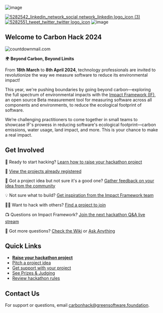 ![image](https://github.com/Green-Software-Foundation/hack/assets/20337337/f7a0f478-e5ad-4d5c-bb5d-395426e2a42a)

[![5282542_linkedin_network_social network_linkedin logo_icon (3)](https://github.com/Green-Software-Foundation/hack/assets/11027021/91f684ab-31bd-4834-9802-c353eea8cc22)](https://www.linkedin.com/company/green-software-foundation/)
[![5282551_tweet_twitter_twitter logo_icon](https://github.com/Green-Software-Foundation/hack/assets/11027021/8b6dfd31-02b1-4115-a05c-3116f5af3d1e)](https://twitter.com/gsfcommunity)
![image](https://img.shields.io/badge/registered_projects-0-AECC53?color=AECC53)

## Welcome to Carbon Hack 2024

<img src="http://i.countdownmail.com/31m3av.gif" border="0" alt="countdownmail.com"/>

🌍 **Beyond Carbon, Beyond Limits**

From **18th March** to **8th April 2024**, technology professionals are invited to revolutionize the way we measure software to reduce its environmental impact! 

This year, we're pushing boundaries by going beyond carbon—exploring the full spectrum of environmental impacts with the [Impact Framework (IF)](https://if.greensoftware.foundation/), an open source Beta measurement tool for measuring software across all components and environments, to reduce the ecological footprint of software.

We’re challenging practitioners to come together in small teams to showcase IF's prowess in reducing software's ecological footprint—carbon emissions, water usage, land impact, and more. This is your chance to make a real impact.

## Get Involved

🚀 Ready to start hacking? [Learn how to raise your hackathon project](https://github.com/Green-Software-Foundation/hack/wiki/Participant-Guide)

🚧 [View the projects already registered](https://github.com/Green-Software-Foundation/hack/issues)

💭 Got a project idea but not sure it's a good one? [Gather feedback on your idea from the community](https://github.com/Green-Software-Foundation/hack/discussions/categories/pitch-an-idea)

💡 Not sure what to build? [Get inspiration from the Impact Framework team](https://github.com/Green-Software-Foundation/hack/discussions/categories/impact-framework-project-ideas)

🧑‍💻 Want to hack with others? [Find a project to join](https://github.com/Green-Software-Foundation/hack/discussions/categories/matchmaking)

📺 Questions on Impact Framework? [Join the next hackathon Q&A live stream](https://grnsft.org/hack/live/github)

🧠 Got more questions? [Check the Wiki](https://github.com/Green-Software-Foundation/hack/wiki) or [Ask Anything](https://github.com/Green-Software-Foundation/hack/discussions/categories/ask-anything)


## Quick Links

* **[Raise your hackathon project](https://github.com/Green-Software-Foundation/hack/issues/new?labels=draft&projects=Green-Software-Foundation%2Fprojects%2F47&template=hackathon-project.yml&title=%5BYour+project+name%5D)**
* [Pitch a project idea](https://github.com/Green-Software-Foundation/hack/discussions/categories/pitch-an-idea)
* [Get support with your project](https://github.com/Green-Software-Foundation/hack/discussions/categories/project-support)
* [See Prizes & Judging](https://github.com/Green-Software-Foundation/hack/wiki/Prizes)
* [Review hackathon rules](https://github.com/Green-Software-Foundation/hack/wiki/Rules)

## Contact Us

For support or questions, email carbonhack@greensoftware.foundation.
